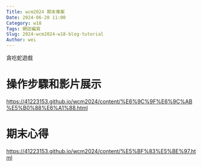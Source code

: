 ```yaml
---
Title: wcm2024 期末專案
Date: 2024-06-20 11:00
Category: w18
Tags: 網誌編寫
Slug: 2024-wcm2024-w18-blog-tutorial
Author: wei
---
```


 貪吃蛇遊戲

<!-- PELICAN_END_SUMMARY -->

# 操作步驟和影片展示

<https://41223153.github.io/wcm2024/content/%E6%9C%9F%E6%9C%AB%E5%B0%88%E6%A1%88.html>


# 期末心得
<https://41223153.github.io/wcm2024/content/%E5%BF%83%E5%BE%97.html>
